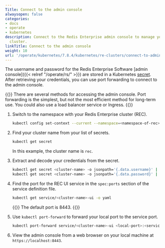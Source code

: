 ```yaml
---
Title: Connect to the admin console
alwaysopen: false
categories:
- docs
- operate
- kubernetes
description: Connect to the Redis Enterprise admin console to manage your Redis Enterprise
  cluster.
linkTitle: Connect to the admin console
weight: 10
url: '/operate/kubernetes/7.8.4/kubernetes/re-clusters/connect-to-admin-console/'
---
```


The username and password for the Redis Enterprise Software [admin console]({{< relref "/operate/rs/" >}}) are stored in a Kubernetes [secret](https://kubernetes.io/docs/concepts/configuration/secret/). After retrieving your credentials, you can use port forwarding to connect to the admin console.

{{<note>}}
There are several methods for accessing the admin console. Port forwarding is the simplest, but not the most efficient method for long-term use. You could also use a load balancer service or Ingress. 
{{</note>}}

1. Switch to the namespace with your Redis Enterprise cluster (REC).

    ```sh
    kubectl config set-context --current --namespace=<namespace-of-rec>
    ```

1. Find your cluster name from your list of secrets.

    ```sh
    kubectl get secret
    ```

    In this example, the cluster name is `rec`.

1. Extract and decode your credentials from the secret.

    ```sh
    kubectl get secret <cluster-name> -o jsonpath='{.data.username}' | base64 --decode
    kubectl get secret <cluster-name> -o jsonpath='{.data.password}' | base64 --decode
    ```

1. Find the port for the REC UI service in the `spec:ports` section of the service definition file.

    ```sh
    kubectl get service/<cluster-name>-ui -o yaml
    ```

    {{<note>}}
    The default port is 8443.
    {{</note>}}

1. Use `kubectl port-forward` to forward your local port to the service port.

    ```sh
    kubectl port-forward service/<cluster-name>-ui <local-port>:<service-port>
   ```

1. View the admin console from a web browser on your local machine at `https://localhost:8443`.

